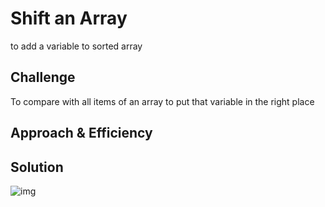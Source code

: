 # Shift an Array

to add a variable to sorted array

## Challenge

To compare with all items of an array to put that variable in the right place

## Approach & Efficiency
<!--  -->

## Solution

![img]("https://drive.google.com/file/d/1SVpEK23ACMCFUsHZrTDSJUlt-mYJ2Pdp/view?usp=sharing")
